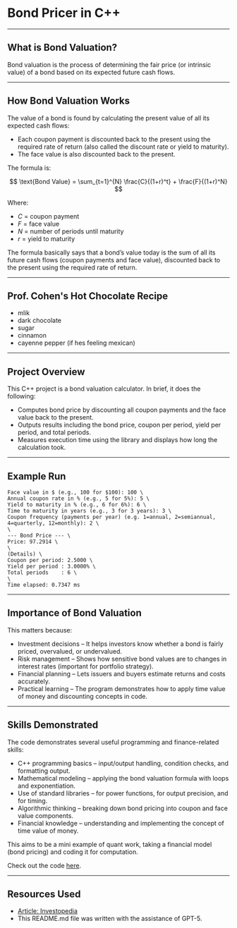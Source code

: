 # Bond Pricer in C++

---

## What is Bond Valuation?

Bond valuation is the process of determining the fair price (or intrinsic value) of a bond based on its expected future cash flows.

---

## How Bond Valuation Works

The value of a bond is found by calculating the present value of all its expected cash flows:

* Each coupon payment is discounted back to the present using the required rate of return (also called the discount rate or yield to maturity).
* The face value is also discounted back to the present.

The formula is:

$$
\text{Bond Value} = \sum_{t=1}^{N} \frac{C}{(1+r)^t} + \frac{F}{(1+r)^N}
$$

Where:

* $C$ = coupon payment  
* $F$ = face value
* $N$ = number of periods until maturity  
* $r$ = yield to maturity

The formula basically says that a bond’s value today is the sum of all its future cash flows (coupon payments and face value), discounted back to the present using the required rate of return.

---

## Prof. Cohen's Hot Chocolate Recipe

* mlik
* dark chocolate
* sugar
* cinnamon
* cayenne pepper (if hes feeling mexican)

---

## Project Overview

This C++ project is a bond valuation calculator. In brief, it does the following:

* Computes bond price by discounting all coupon payments and the face value back to the present.
* Outputs results including the bond price, coupon per period, yield per period, and total periods.
* Measures execution time using the <chrono> library and displays how long the calculation took.

---

## Example Run

```
Face value in $ (e.g., 100 for $100): 100 \
Annual coupon rate in % (e.g., 5 for 5%): 5 \
Yield to maturity in % (e.g., 6 for 6%): 6 \
Time to maturity in years (e.g., 3 for 3 years): 3 \
Coupon frequency (payments per year) (e.g. 1=annual, 2=semiannual, 4=quarterly, 12=monthly): 2 \
\
--- Bond Price --- \
Price: 97.2914 \
\
(Details) \
Coupon per period: 2.5000 \
Yield per period : 3.0000% \
Total periods    : 6 \
\
Time elapsed: 0.7347 ms
```

---

## Importance of Bond Valuation

This matters because:

* Investment decisions – It helps investors know whether a bond is fairly priced, overvalued, or undervalued.
* Risk management – Shows how sensitive bond values are to changes in interest rates (important for portfolio strategy).
* Financial planning – Lets issuers and buyers estimate returns and costs accurately.
* Practical learning – The program demonstrates how to apply time value of money and discounting concepts in code.

---

## Skills Demonstrated

The code demonstrates several useful programming and finance-related skills:

* C++ programming basics – input/output handling, condition checks, and formatting output.
* Mathematical modeling – applying the bond valuation formula with loops and exponentiation.
* Use of standard libraries – <cmath> for power functions, <iomanip> for output precision, and <chrono> for timing.
* Algorithmic thinking – breaking down bond pricing into coupon and face value components.
* Financial knowledge – understanding and implementing the concept of time value of money.

This aims to be a mini example of quant work, taking a financial model (bond pricing) and coding it for computation.

Check out the code [here](https://github.com/tavoakys/BondPricer/blob/master/BondPricer/BondPricer.cpp).

---

## Resources Used

* [Article: Investopedia](https://www.investopedia.com/terms/b/bond-valuation.asp)
* This README.md file was written with the assistance of GPT-5.
